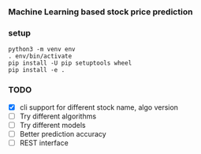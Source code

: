 ### Machine Learning based stock price prediction

### setup
```
python3 -m venv env
. env/bin/activate
pip install -U pip setuptools wheel
pip install -e .
```

### TODO
- [x] cli support for different stock name, algo version
- [ ] Try different algorithms
- [ ] Try different models
- [ ] Better prediction accuracy
- [ ] REST interface
